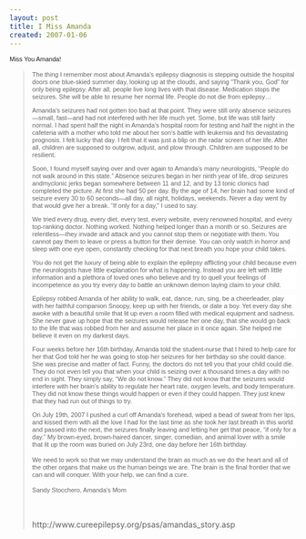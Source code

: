 ```yaml
---
layout: post
title: I Miss Amanda
created: 2007-01-06
---
```

<p><span style="background-color: rgb(255, 255, 255); font-family: Helvetica, Arial, Verdana, sans-serif; font-size: 11px; line-height: 13px; ">Miss You Amanda!</span></p>
<blockquote>
	<p style="font-family: Helvetica, Arial, Verdana, sans-serif; font-size: 11px; line-height: 13px; background-color: rgb(255, 255, 255); ">The thing I remember most about Amanda&rsquo;s epilepsy diagnosis is stepping outside the hospital doors one blue-skied summer day, looking up at the clouds, and saying &ldquo;Thank you, God&rdquo; for only being epilepsy. After all, people live long lives with that disease. Medication stops the seizures. She will be able to resume her normal life. People do not die from epilepsy&hellip;</p>
	<p style="font-family: Helvetica, Arial, Verdana, sans-serif; font-size: 11px; line-height: 13px; background-color: rgb(255, 255, 255); ">Amanda&rsquo;s seizures had not gotten too bad at that point. They were still only absence seizures&mdash;small, fast&mdash;and had not interfered with her life much yet. Some, but life was still fairly normal. I had spent half the night in Amanda&rsquo;s hospital room for testing and half the night in the cafeteria with a mother who told me about her son&rsquo;s battle with leukemia and his devastating prognosis. I felt lucky that day. I felt that it was just a blip on the radar screen of her life. After all, children are supposed to outgrow, adjust, and plow through. Children are supposed to be resilient.</p>
	<p style="font-family: Helvetica, Arial, Verdana, sans-serif; font-size: 11px; line-height: 13px; background-color: rgb(255, 255, 255); ">Soon, I found myself saying over and over again to Amanda&rsquo;s many neurologists, &ldquo;People do not walk around in this state.&rdquo; Absence seizures began in her ninth year of life, drop seizures andmyclonic jerks began somewhere between 11 and 12, and by 13 tonic clonics had completed the picture. At first she had 50 per day. By the age of 14, her brain had some kind of seizure every 30 to 60 seconds&mdash;all day, all night, holidays, weekends. Never a day went by that would give her a break. &ldquo;If only for a day,&rdquo; I used to say.</p>
	<p style="font-family: Helvetica, Arial, Verdana, sans-serif; font-size: 11px; line-height: 13px; background-color: rgb(255, 255, 255); ">We tried every drug, every diet, every test, every website, every renowned hospital, and every top-ranking doctor. Nothing worked. Nothing helped longer than a month or so. Seizures are relentless&mdash;they invade and attack and you cannot stop them or negotiate with them. You cannot pay them to leave or press a button for their demise. You can only watch in horror and sleep with one eye open, constantly checking for that next breath you hope your child takes.</p>
	<p style="font-family: Helvetica, Arial, Verdana, sans-serif; font-size: 11px; line-height: 13px; background-color: rgb(255, 255, 255); ">You do not get the luxury of being able to explain the epilepsy afflicting your child because even the neurologists have little explanation for what is happening. Instead you are left with little information and a plethora of loved ones who believe and try to quell your feelings of incompetence as you try every day to battle an unknown demon laying claim to your child.</p>
	<p style="font-family: Helvetica, Arial, Verdana, sans-serif; font-size: 11px; line-height: 13px; background-color: rgb(255, 255, 255); ">Epilepsy robbed Amanda of her ability to walk, eat, dance, run, sing, be a cheerleader, play with her faithful companion Snoopy, keep up with her friends, or date a boy. Yet every day she awoke with a beautiful smile that lit up even a room filled with medical equipment and sadness. She never gave up hope that the seizures would release her one day, that she would go back to the life that was robbed from her and assume her place in it once again. She helped me believe it even on my darkest days.</p>
	<p style="font-family: Helvetica, Arial, Verdana, sans-serif; font-size: 11px; line-height: 13px; background-color: rgb(255, 255, 255); ">Four weeks before her 16th birthday, Amanda told the student-nurse that I hired to help care for her that God told her he was going to stop her seizures for her birthday so she could dance. She was precise and matter of fact. Funny, the doctors do not tell you that your child could die. They do not even tell you that when your child is seizing over a thousand times a day with no end in sight. They simply say, &ldquo;We do not know.&rdquo; They did not know that the seizures would interfere with her brain&rsquo;s ability to regulate her heart rate, oxygen levels, and body temperature. They did not know these things would happen or even if they could happen. They just knew that they had run out of things to try.</p>
	<p style="font-family: Helvetica, Arial, Verdana, sans-serif; font-size: 11px; line-height: 13px; background-color: rgb(255, 255, 255); ">On July 19th, 2007 I pushed a curl off Amanda&rsquo;s forehead, wiped a bead of sweat from her lips, and kissed them with all the love I had for the last time as she took her last breath in this world and passed into the next, the seizures finally leaving and letting her get that peace, &ldquo;if only for a day.&rdquo; My brown-eyed, brown-haired dancer, singer, comedian, and animal lover with a smile that lit up the room was buried on July 23rd, one day before her 16th birthday.</p>
	<p><span style="font-family: Helvetica, Arial, Verdana, sans-serif; font-size: 11px; line-height: 13px; background-color: rgb(255, 255, 255); ">We need to work so that we may understand the brain as much as we do the heart and all of the other organs that make us the human beings we are. The brain is the final frontier that we can and will conquer. With your help, we can find a cure.</span></p>
	<p><span style="background-color: rgb(255, 255, 255); font-family: Helvetica, Arial, Verdana, sans-serif; font-size: 11px; line-height: 13px; ">Sandy Stocchero, Amanda&#39;s Mom</span></p>
	<p>&nbsp;</p>
	http://www.cureepilepsy.org/psas/amandas_story.asp</blockquote>
